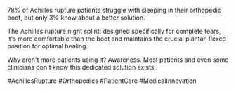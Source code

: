 78% of Achilles rupture patients struggle with sleeping in their orthopedic boot, but only 3% know about a better solution.

The Achilles rupture night splint: designed specifically for complete tears, it's more comfortable than the boot and maintains the crucial plantar-flexed position for optimal healing.

Why aren't more patients using it? Awareness. Most patients and even some clinicians don't know this dedicated solution exists.

 #AchillesRupture #Orthopedics #PatientCare #MedicalInnovation
